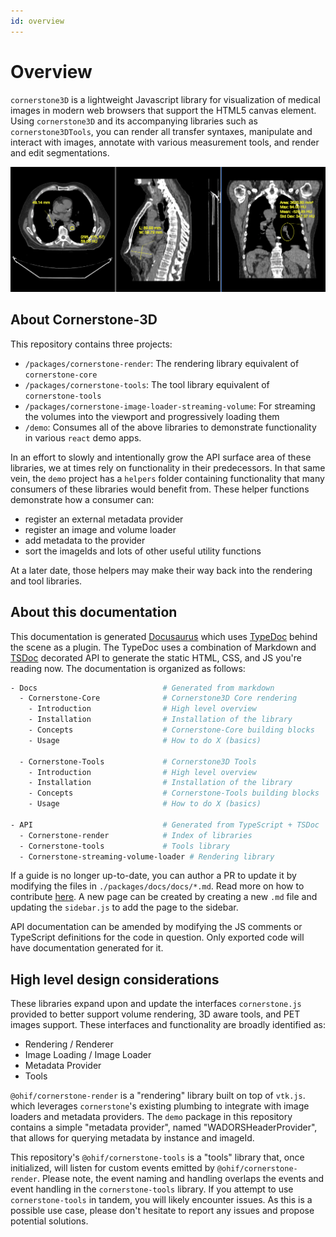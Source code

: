 ```yaml
---
id: overview
---
```


# Overview


`cornerstone3D` is a lightweight Javascript library for visualization of medical images in modern web browsers that support the HTML5 canvas element.
Using `cornerstone3D` and its accompanying libraries such as `cornerstone3DTools`, you can render all transfer syntaxes, manipulate and interact with images, annotate with various measurement tools, and render and edit segmentations.

![overView](../assets//../docs/assets/overview.png)

## About Cornerstone-3D

This repository contains three projects:

- `/packages/cornerstone-render`: The rendering library equivalent of `cornerstone-core`
- `/packages/cornerstone-tools`: The tool library equivalent of `cornerstone-tools`
- `/packages/cornerstone-image-loader-streaming-volume`: For streaming the volumes into the viewport and progressively loading them
- `/demo`: Consumes all of the above libraries to demonstrate functionality in various `react` demo apps.

In an effort to slowly and intentionally grow the API surface area of these libraries,
we at times rely on functionality in their predecessors. In that same vein, the `demo`
project has a `helpers` folder containing functionality that many consumers of
these libraries would benefit from. These helper functions demonstrate how a consumer can:

- register an external metadata provider
- register an image and volume loader
- add metadata to the provider
- sort the imageIds and lots of other useful utility functions

At a later date, those helpers may make their
way back into the rendering and tool libraries.

## About this documentation

This documentation is generated [Docusaurus](https://docusaurus.io/) which uses
[TypeDoc](https://typedoc.org/) behind the scene as a plugin. The TypeDoc uses
a combination of Markdown and [TSDoc](https://tsdoc.org/) decorated API to generate
the static HTML, CSS, and JS you're reading now. The documentation is organized
as follows:

```bash
- Docs                            # Generated from markdown
  - Cornerstone-Core              # Cornerstone3D Core rendering
    - Introduction                # High level overview
    - Installation                # Installation of the library
    - Concepts                    # Cornerstone-Core building blocks
    - Usage                       # How to do X (basics)

  - Cornerstone-Tools             # Cornerstone3D Tools
    - Introduction                # High level overview
    - Installation                # Installation of the library
    - Concepts                    # Cornerstone-Tools building blocks
    - Usage                       # How to do X (basics)

- API                             # Generated from TypeScript + TSDoc
  - Cornerstone-render            # Index of libraries
  - Cornerstone-tools             # Tools library
  - Cornerstone-streaming-volume-loader # Rendering library
```

If a guide is no longer up-to-date, you can author a PR to update it by modifying
the files in `./packages/docs/docs/*.md`. Read more on how to contribute [here](../contribute/pull-request.md).
A new page can be created by creating a new `.md` file and updating the `sidebar.js` to add the page
to the sidebar.

API documentation can be amended by modifying the JS comments
or TypeScript definitions for the code in question. Only exported code will have
documentation generated for it.

## High level design considerations

These libraries expand upon and update the interfaces `cornerstone.js` provided
to better support volume rendering, 3D aware tools, and PET images support. These
interfaces and functionality are broadly identified as:

- Rendering / Renderer
- Image Loading / Image Loader
- Metadata Provider
- Tools

`@ohif/cornerstone-render` is a "rendering" library built on top of `vtk.js`.
which leverages `cornerstone`'s existing plumbing to integrate with image loaders and metadata providers. The `demo` package in this repository contains a simple "metadata provider", named "WADORSHeaderProvider", that allows for querying metadata by instance and
imageId.

This repository's `@ohif/cornerstone-tools` is a "tools" library that, once initialized, will listen for custom events emitted by `@ohif/cornerstone-render`. Please note, the event naming and handling overlaps the events and event handling in the `cornerstone-tools` library. If you attempt to use `cornerstone-tools` in tandem, you will likely encounter issues. As this is a possible use case, please don't hesitate to report any issues and propose potential solutions.
